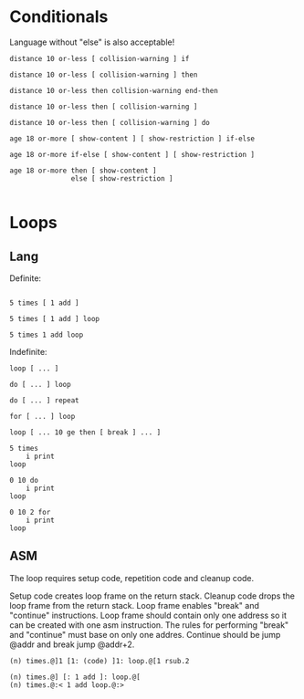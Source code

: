 # Conditionals

Language without "else" is also acceptable!

```
distance 10 or-less [ collision-warning ] if

distance 10 or-less [ collision-warning ] then

distance 10 or-less then collision-warning end-then

distance 10 or-less then [ collision-warning ]

distance 10 or-less then [ collision-warning ] do
```

```
age 18 or-more [ show-content ] [ show-restriction ] if-else

age 18 or-more if-else [ show-content ] [ show-restriction ] 

age 18 or-more then [ show-content ]
               else [ show-restriction ]


```

# Loops

## Lang

Definite:
```

5 times [ 1 add ]

5 times [ 1 add ] loop

5 times 1 add loop

```

Indefinite:
```
loop [ ... ]

do [ ... ] loop

do [ ... ] repeat

for [ ... ] loop

loop [ ... 10 ge then [ break ] ... ]

```

```
5 times
	i print
loop

0 10 do
	i print
loop

0 10 2 for
	i print
loop

```

## ASM

The loop requires setup code, repetition code and cleanup code.

Setup code creates loop frame on the return stack.
Cleanup code drops the loop frame from the return stack.
Loop frame enables "break" and "continue" instructions.
Loop frame should contain only one address so it can be created with one asm instruction.
The rules for performing "break" and "continue" must base on only one addres.
Continue should be jump @addr and break jump @addr+2.

```
(n) times.@]1 [1: (code) ]1: loop.@[1 rsub.2
```


```
(n) times.@] [: 1 add ]: loop.@[
(n) times.@:< 1 add loop.@:>
```

